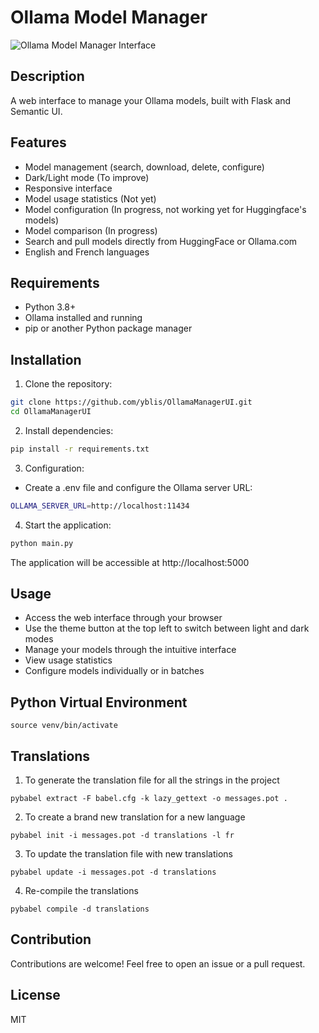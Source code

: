 # Ollama Model Manager

![Ollama Model Manager Interface](ollama_manager.png)

## Description
A web interface to manage your Ollama models, built with Flask and Semantic UI.

## Features
- Model management (search, download, delete, configure)
- Dark/Light mode (To improve)
- Responsive interface 
- Model usage statistics (Not yet)
- Model configuration  (In progress, not working yet for Huggingface's models)
- Model comparison (In progress)
- Search and pull models directly from HuggingFace or Ollama.com
- English and French languages

## Requirements
- Python 3.8+
- Ollama installed and running
- pip or another Python package manager

## Installation
1. Clone the repository:
```bash
git clone https://github.com/yblis/OllamaManagerUI.git
cd OllamaManagerUI
```

2. Install dependencies:
```bash
pip install -r requirements.txt
```

3. Configuration:
- Create a .env file and configure the Ollama server URL:
```bash
OLLAMA_SERVER_URL=http://localhost:11434
```

4. Start the application:
```bash
python main.py
```

The application will be accessible at http://localhost:5000

## Usage
- Access the web interface through your browser
- Use the theme button at the top left to switch between light and dark modes
- Manage your models through the intuitive interface
- View usage statistics
- Configure models individually or in batches

## Python Virtual Environment
```
source venv/bin/activate
```

## Translations
1. To generate the translation file for all the strings in the project
```
pybabel extract -F babel.cfg -k lazy_gettext -o messages.pot .
```

2. To create a brand new translation for a new language
```
pybabel init -i messages.pot -d translations -l fr
```

3. To update the translation file with new translations
```
pybabel update -i messages.pot -d translations
```

4. Re-compile the translations
```
pybabel compile -d translations
```

## Contribution
Contributions are welcome! Feel free to open an issue or a pull request.

## License
MIT

